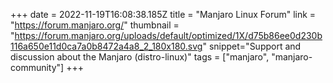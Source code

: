 +++
date = 2022-11-19T16:08:38.185Z
title = "Manjaro Linux Forum"
link = "https://forum.manjaro.org/"
thumbnail = "https://forum.manjaro.org/uploads/default/optimized/1X/d75b86ee0d230b116a650e11d0ca7a0b8472a4a8_2_180x180.svg"
snippet="Support and discussion about the Manjaro (distro-linux)"
tags = ["manjaro", "manjaro-community"]
+++
